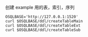 创建 example 用的表，索引，序列

```shell
OSQLBASE='http://127.0.0.1:1520'
curl $OSQLBASE/ddl/createTableMain
curl $OSQLBASE/ddl/createTableExt
curl $OSQLBASE/ddl/createTableSub
```
